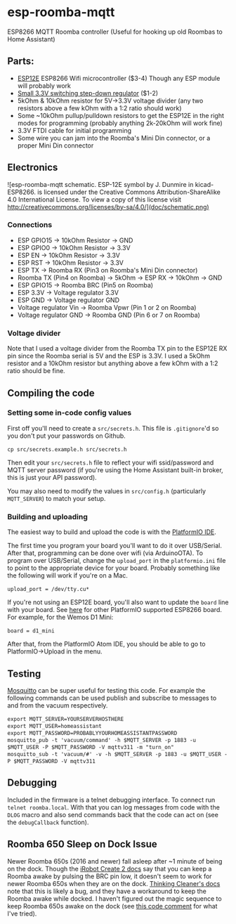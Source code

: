 # esp-roomba-mqtt

ESP8266 MQTT Roomba controller (Useful for hooking up old Roombas to Home Assistant)

## Parts:
* [ESP12E](http://www.ebay.com/itm/121951859776) ESP8266 Wifi microcontroller ($3-4) Though any ESP module will probably work
* [Small 3.3V switching step-down regulator](https://www.amazon.com/gp/product/B01MQGMOKI) ($1-2)
* 5kOhm & 10kOhm resistor for 5V->3.3V voltage divider (any two resistors above a few kOhm with a 1:2 ratio should work)
* Some ~10kOhm pullup/pulldown resistors to get the ESP12E in the right modes for programming (probably anything 2k-20kOhm will work fine)
* 3.3V FTDI cable for initial programming
* Some wire you can jam into the Roomba's Mini Din connector, or a proper Mini Din connector

## Electronics

![esp-roomba-mqtt schematic. ESP-12E symbol by J. Dunmire in kicad-ESP8266. is licensed under the Creative Commons Attribution-ShareAlike 4.0 International License. To view a copy of this license visit http://creativecommons.org/licenses/by-sa/4.0/](doc/schematic.png)

### Connections

* ESP GPIO15 -> 10kOhm Resistor -> GND
* ESP GPIO0 -> 10kOhm Resistor -> 3.3V
* ESP EN -> 10kOhm Resistor -> 3.3V
* ESP RST -> 10kOhm Resistor -> 3.3V
* ESP TX -> Roomba RX (Pin3 on Roomba's Mini Din connector)
* Roomba TX (Pin4 on Roomba) -> 5kOhm -> ESP RX -> 10kOhm -> GND
* ESP GPIO15 -> Roomba BRC (Pin5 on Roomba)
* ESP 3.3V -> Voltage regulator 3.3V
* ESP GND -> Voltage regulator GND
* Voltage regulator Vin -> Roomba Vpwr (Pin 1 or 2 on Roomba)
* Voltage regulator GND -> Roomba GND (Pin 6 or 7 on Roomba)

### Voltage divider

Note that I used a voltage divider from the Roomba TX pin to the ESP12E RX pin since the Roomba serial is 5V and the ESP is 3.3V. I used a 5kOhm resistor and a 10kOhm resistor but anything above a few kOhm with a 1:2 ratio should be fine.

## Compiling the code

### Setting some in-code config values

First off you'll need to create a `src/secrets.h`. This file is `.gitignore`'d so you don't put your passwords on Github.

    cp src/secrets.example.h src/secrets.h

Then edit your `src/secrets.h` file to reflect your wifi ssid/password and MQTT server password (if you're using the Home Assistant built-in broker, this is just your API password).

You may also need to modify the values in `src/config.h` (particularly `MQTT_SERVER`) to match your setup.

### Building and uploading

The easiest way to build and upload the code is with the [PlatformIO IDE](http://platformio.org/platformio-ide).

The first time you program your board you'll want to do it over USB/Serial. After that, programming can be done over wifi (via ArduinoOTA). To program over USB/Serial, change the `upload_port` in the `platformio.ini` file to point to the appropriate device for your board. Probably something like the following will work if you're on a Mac.

    upload_port = /dev/tty.cu*

If you're not using an ESP12E board, you'll also want to update the `board` line with your board. See [here](http://docs.platformio.org/en/latest/platforms/espressif8266.html) for other PlatformIO supported ESP8266 board. For example, for the Wemos D1 Mini:

    board = d1_mini

After that, from the PlatformIO Atom IDE, you should be able to go to PlatformIO->Upload in the menu.

## Testing

[Mosquitto](https://mosquitto.org/) can be super useful for testing this code. For example the following commands can be used publish and subscribe to messages to and from the vacuum respectively.

```
export MQTT_SERVER=YOURSERVERHOSTHERE
export MQTT_USER=homeassistant
export MQTT_PASSWORD=PROBABLYYOURHOMEASSISTANTPASSWORD
mosquitto_pub -t 'vacuum/command' -h $MQTT_SERVER -p 1883 -u $MQTT_USER -P $MQTT_PASSWORD -V mqttv311 -m "turn_on"
mosquitto_sub -t 'vacuum/#' -v -h $MQTT_SERVER -p 1883 -u $MQTT_USER -P $MQTT_PASSWORD -V mqttv311
```

## Debugging

Included in the firmware is a telnet debugging interface. To connect run `telnet roomba.local`. With that you can log messages from code with the `DLOG` macro and also send commands back that the code can act on (see the `debugCallback` function).

## Roomba 650 Sleep on Dock Issue

Newer Roomba 650s (2016 and newer) fall asleep after ~1 minute of being on the dock. Though the [iRobot Create 2 docs](http://www.irobotweb.com/~/media/MainSite/PDFs/About/STEM/Create/iRobot_Roomba_600_Open_Interface_Spec.pdf) say that you can keep a Roomba awake by pulsing the BRC pin low, it doesn't seem to work for newer Roomba 650s when they are on the dock. [Thinking Cleaner's docs](http://www.thinkingcleaner.com/compatibility.html) note that this is likely a bug, and they have a workaround to keep the Roomba awake while docked. I haven't figured out the magic sequence to keep Roomba 650s awake on the dock (see [this code comment](https://github.com/johnboiles/esp-roomba-mqtt/blob/master/src/main.cpp#L43) for what I've tried).
